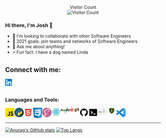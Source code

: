 <p align="center">
Visitor Count<br />
<img alt="Visitor Count" src="https://profile-counter.glitch.me/jbrito6492/count.svg" />
</p>

### Hi there, I'm Josh 👋

- 💪 I'm looking to collaborate with other Software Engineers
- 👥 2021 goals: join teams and networks of Software Engineers
- 💬 Ask me about anything!
- ⚡ Fun fact: I have a dog named Linda

## Connect with me:

[<img align="left" alt="LinkedIn" width="22px" src="./assets/linkedin.png"/>][linkedin]

<br />
<br />

### Languages and Tools:

[<img align="left" alt="JavaScript" width="30px" src="./assets/javascript.png" />][logo]
[<img align="left" alt="Python" width="30px" src="./assets/python.png" />][logo]
[<img align="left" alt="HTML" width="30px" src="./assets/html.png" />][logo]
[<img align="left" alt="CSS" width="30px" src="./assets/css.png" />][logo]
[<img align="left" alt="SASS" width="30px" src="./assets/sass.png" />][logo]
[<img align="left" alt="React" width="30px" src="./assets/react.png" />][logo]
[<img align="left" alt="Node" width="30px" src="./assets/nodejs.png" />][logo]
[<img align="left" alt="Git" width="30px" src="./assets/git.png" />][logo]
[<img align="left" alt="GitHub" width="30px" src="./assets/github.png" />][logo]
[<img align="left" alt="CommandLine" width="30px" src="./assets/commandline.png" />][logo]
[<img align="left" alt="MySQL" width="30px" src="./assets/mysql.png" />][logo]
[<img align="left" alt="MongoDB" width="30px" src="./assets/mongodb.png" />][logo]
[<img align="left" alt="VisualStudioCode" width="30px" src="./assets/vscode.png" />][logo]

<br />
<br />

---
[![Anurag's GitHub stats](https://github-readme-stats.vercel.app/api?username=jbrito6492)](https://github.com/anuraghazra/github-readme-stats)
[![Top Langs](https://github-readme-stats.vercel.app/api/top-langs/?username=jbrito6492&langs_count=8)](https://github.com/anuraghazra/github-readme-stats)
<!-- ## Latest Blog Posts -->
<!-- BLOG-POST-LIST:START -->
<!-- BLOG-POST-LIST:END -->

[linkedin]: https://linkedin.com/in/jbrito6492
[instagram]: https://www.instagram.com/jxbri24
[themove]: https://github.com/Jbrito6492/MVP
[logo]: #
